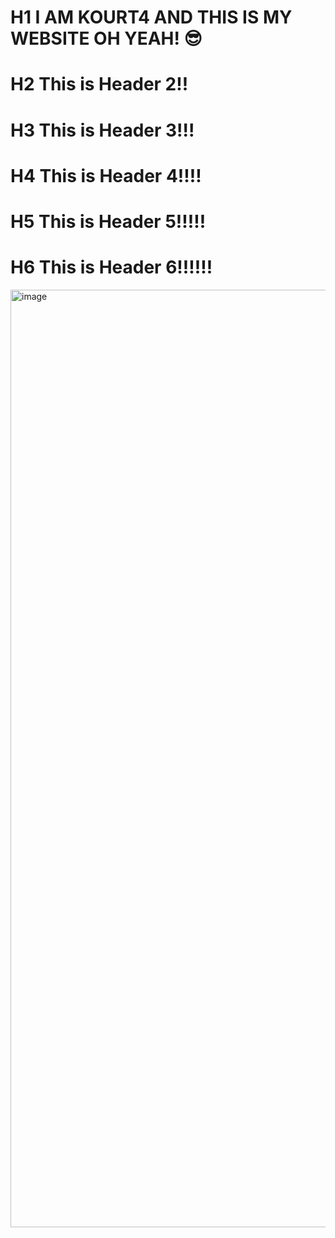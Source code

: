 # H1 I AM KOURT4 AND THIS IS MY WEBSITE OH YEAH! 😎
# H2 This is Header 2!!
# H3 This is Header 3!!!
# H4 This is Header 4!!!!
# H5 This is Header 5!!!!!
# H6 This is Header 6!!!!!!

<img width="1000" height="1500" alt="image" src="https://github.com/user-attachments/assets/17bd0ca3-d8c0-4e5b-85cb-902f0cdfaaa8" />
